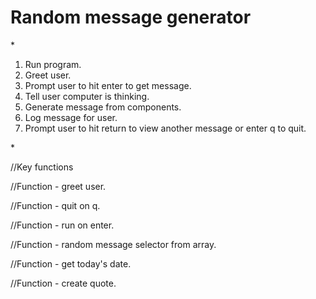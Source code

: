 # Random message generator

\*

1. Run program.
2. Greet user.
3. Prompt user to hit enter to get message.
4. Tell user computer is thinking.
5. Generate message from components.
6. Log message for user.
7. Prompt user to hit return to view another message or enter q to quit.

\*

//Key functions

//Function - greet user.

//Function - quit on q.

//Function - run on enter.

//Function - random message selector from array.

//Function - get today's date.

//Function - create quote.
